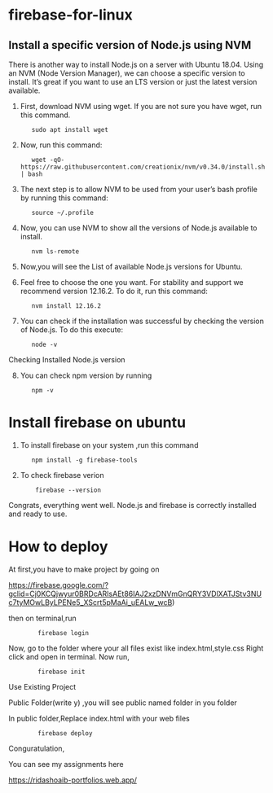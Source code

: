 # firebase-for-linux

<h2>Install a specific version of Node.js using NVM</h2>

There is another way to install Node.js on a server with Ubuntu 18.04. Using an NVM (Node Version Manager), we can choose a specific version to install. It’s great if you want to use an LTS version or just the latest version available.

1)  First, download NVM using wget. If you are not sure you have wget, run this command.


           sudo apt install wget

2)  Now, run this command:

           wget -qO- https://raw.githubusercontent.com/creationix/nvm/v0.34.0/install.sh | bash


3)  The next step is to allow NVM to be used from your user’s bash profile by running this command:


           source ~/.profile
 
4)  Now, you can use NVM to show all the versions of Node.js available to install.


           nvm ls-remote

5)  Now,you will see the List of available Node.js versions for Ubuntu.



6)  Feel free to choose the one you want. For stability and support we recommend version 12.16.2. To do it, run this command:

           nvm install 12.16.2

7)  You can check if the installation was successful by checking the version of Node.js. To do this execute:

           node -v
           
Checking Installed Node.js version

8)  You can check npm version by running

           npm -v
           
 <h1> Install firebase on ubuntu</h1>
 
1)  To install firebase on your system ,run this command
   
           npm install -g firebase-tools
           
2)  To check firebase verion

            firebase --version
           

Congrats, everything went well. Node.js and firebase is correctly installed and ready to use.


<h1>How to deploy</h1>

At first,you have to make project by going on 

https://firebase.google.com/?gclid=Cj0KCQjwyur0BRDcARIsAEt86IAJ2xzDNVmGnQRY3VDlXATJStv3NUc7tyMOwLByLPENe5_XScrt5pMaAi_uEALw_wcB)

then on terminal,run
     
            firebase login

Now, go to the folder where your all files exist like index.html,style.css 
Right click and open in terminal.
Now run,
    
    
            firebase init
            
            
            
Use Existing Project

Public Folder(write y) ,you will see public named folder in you folder

In public folder,Replace index.html with your web files


            firebase deploy    

Conguratulation,


You can see my assignments here

https://ridashoaib-portfolios.web.app/
  
            
            
 



